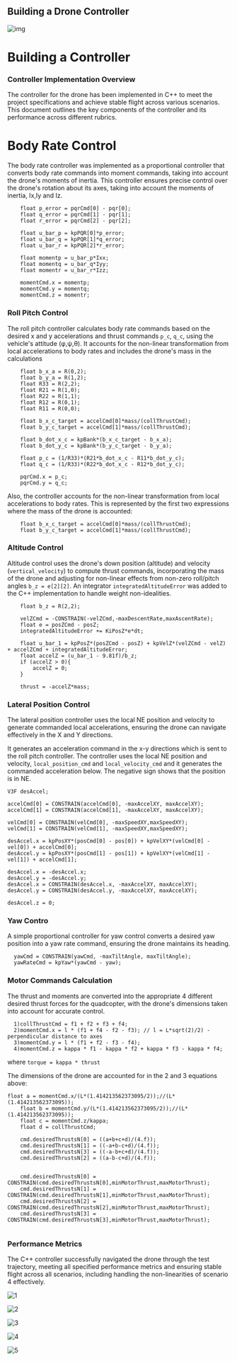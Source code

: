 ## Building a Drone Controller

![img](./3dcontrol.png)


# Building a Controller
### Controller Implementation Overview

The controller for the drone has been implemented in C++ to meet the project specifications and achieve stable flight across various scenarios. 
This document outlines the key components of the controller and its performance across different rubrics.

# Body Rate Control

The body rate controller was implemented as a proportional controller that converts body rate commands into moment commands, taking into account the drone's moments of inertia. This controller ensures precise control over the drone's rotation about its axes, taking into account the moments of inertia, Ix,Iy and Iz.

```
    float p_error = pqrCmd[0] - pqr[0];
    float q_error = pqrCmd[1] - pqr[1];
    float r_error = pqrCmd[2] - pqr[2];
    
    float u_bar_p = kpPQR[0]*p_error;
    float u_bar_q = kpPQR[1]*q_error;
    float u_bar_r = kpPQR[2]*r_error;
    
    float momentp = u_bar_p*Ixx;
    float momentq = u_bar_q*Iyy;
    float momentr = u_bar_r*Izz;
    
    momentCmd.x = momentp;
    momentCmd.y = momentq;
    momentCmd.z = momentr;
```


### Roll Pitch Control

The roll pitch controller calculates body rate commands based on the desired x and y accelerations and thrust commands `p_c`, `q_c`, using the vehicle's attitude (φ,ψ,θ). It accounts for the non-linear transformation from local accelerations to body rates and includes the drone's mass in the calculations


```
    float b_x_a = R(0,2);
    float b_y_a = R(1,2);
    float R33 = R(2,2);
    float R21 = R(1,0);
    float R22 = R(1,1);
    float R12 = R(0,1);
    float R11 = R(0,0);
    
    float b_x_c_target = accelCmd[0]*mass/(collThrustCmd);
    float b_y_c_target = accelCmd[1]*mass/(collThrustCmd);
    
    float b_dot_x_c = kpBank*(b_x_c_target - b_x_a);
    float b_dot_y_c = kpBank*(b_y_c_target - b_y_a);
    
    float p_c = (1/R33)*(R21*b_dot_x_c - R11*b_dot_y_c);
    float q_c = (1/R33)*(R22*b_dot_x_c - R12*b_dot_y_c);

    pqrCmd.x = p_c;
    pqrCmd.y = q_c;
```

Also, the controller accounts for the non-linear transformation from local accelerations to body rates. 
This is represented by the first two expressions where the mass of the drone is accounted:

```
    float b_x_c_target = accelCmd[0]*mass/(collThrustCmd);
    float b_y_c_target = accelCmd[1]*mass/(collThrustCmd);
```


### Altitude Control

Altitude control uses the drone's down position (altitude) and velocity (`vertical_velocity`) to compute thrust commands, incorporating the mass of the drone and adjusting for non-linear effects from non-zero roll/pitch angles  `b_z = e[2][2]`. An integrator `integratedAltitudeError` was added to the C++ implementation to handle weight non-idealities.

```
    float b_z = R(2,2);
    
    velZCmd = -CONSTRAIN(-velZCmd,-maxDescentRate,maxAscentRate);
    float e = posZCmd - posZ;
    integratedAltitudeError += KiPosZ*e*dt;

    float u_bar_1 = kpPosZ*(posZCmd - posZ) + kpVelZ*(velZCmd - velZ) + accelZCmd + integratedAltitudeError;
    float accelZ = (u_bar_1 - 9.81f)/b_z;
    if (accelZ > 0){
        accelZ = 0;
    }
    
    thrust = -accelZ*mass;

```


### Lateral Position Control

The lateral position controller uses the local NE position and velocity to generate commanded local accelerations, ensuring the drone can navigate effectively in the X and Y directions.

It generates an acceleration command in the x-y directions which is sent to the roll pitch controller.
The controller uses the local NE position and velocity, `local_position_cmd` and `local_velocity_cmd` and it generates the commanded acceleration below. 
The negative sign shows that the position is in NE.

```
V3F desAccel;

accelCmd[0] = CONSTRAIN(accelCmd[0], -maxAccelXY, maxAccelXY);
accelCmd[1] = CONSTRAIN(accelCmd[1], -maxAccelXY, maxAccelXY);

velCmd[0] = CONSTRAIN(velCmd[0], -maxSpeedXY,maxSpeedXY);
velCmd[1] = CONSTRAIN(velCmd[1], -maxSpeedXY,maxSpeedXY);

desAccel.x = kpPosXY*(posCmd[0] - pos[0]) + kpVelXY*(velCmd[0] - vel[0]) + accelCmd[0];
desAccel.y = kpPosXY*(posCmd[1] - pos[1]) + kpVelXY*(velCmd[1] - vel[1]) + accelCmd[1];

desAccel.x = -desAccel.x;
desAccel.y = -desAccel.y;
desAccel.x = CONSTRAIN(desAccel.x, -maxAccelXY, maxAccelXY);
desAccel.y = CONSTRAIN(desAccel.y, -maxAccelXY, maxAccelXY);

desAccel.z = 0;
```

### Yaw Contro

A simple proportional controller for yaw control converts a desired yaw position into a yaw rate command, ensuring the drone maintains its heading.

```
  yawCmd = CONSTRAIN(yawCmd, -maxTiltAngle, maxTiltAngle);
  yawRateCmd = kpYaw*(yawCmd - yaw);
```

### Motor Commands Calculation

The thrust and moments are converted into the appropriate 4 different desired thrust forces for the quadcopter, with the drone's dimensions taken into account for accurate control.

```
  1)collThrustCmd = f1 + f2 + f3 + f4;
  2)momentCmd.x = l * (f1 + f4 - f2 - f3); // l = L*sqrt(2)/2) - perpendicular distance to axes
  3)momentCmd.y = l * (f1 + f2 - f3 - f4);
  4)momentCmd.z = kappa * f1 - kappa * f2 + kappa * f3 - kappa * f4;
```
where `torque = kappa * thrust`
 
The dimensions of the drone are accounted for in the 2 and 3 equations above:
 
```
float a = momentCmd.x/(L*(1.414213562373095/2));//(L*(1.414213562373095));
    float b = momentCmd.y/(L*(1.414213562373095/2));//(L*(1.414213562373095));
    float c = momentCmd.z/kappa;
    float d = collThrustCmd;

    cmd.desiredThrustsN[0] = ((a+b+c+d)/(4.f));
    cmd.desiredThrustsN[1] = ((-a+b-c+d)/(4.f));
    cmd.desiredThrustsN[3] = ((-a-b+c+d)/(4.f));
    cmd.desiredThrustsN[2] = ((a-b-c+d)/(4.f));

    
    cmd.desiredThrustsN[0] = CONSTRAIN(cmd.desiredThrustsN[0],minMotorThrust,maxMotorThrust);
    cmd.desiredThrustsN[1] = CONSTRAIN(cmd.desiredThrustsN[1],minMotorThrust,maxMotorThrust);
    cmd.desiredThrustsN[2] = CONSTRAIN(cmd.desiredThrustsN[2],minMotorThrust,maxMotorThrust);
    cmd.desiredThrustsN[3] = CONSTRAIN(cmd.desiredThrustsN[3],minMotorThrust,maxMotorThrust);


```


### Performance Metrics
The C++ controller successfully navigated the drone through the test trajectory, meeting all specified performance metrics and ensuring stable flight across all scenarios, including handling the non-linearities of scenario 4 effectively.

![1](./animations/scenario1.gif)

![2](./animations/scenario2.gif)

![3](./animations/scenario3.gif)

![4](./animations/scenario4.gif)

![5](./animations/scenario5.gif)



